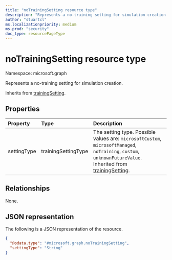 ```yaml
---
title: "noTrainingSetting resource type"
description: "Represents a no-training setting for simulation creation."
author: "stuartcl"
ms.localizationpriority: medium
ms.prod: "security"
doc_type: resourcePageType
---
```


# noTrainingSetting resource type

Namespace: microsoft.graph

Represents a no-training setting for simulation creation.

Inherits from [trainingSetting](../resources/trainingsetting.md).

## Properties

|Property|Type|Description|
|:---|:---|:---|
|settingType|trainingSettingType|The setting type. Possible values are: `microsoftCustom`, `microsoftManaged`, `noTraining`, `custom`, `unknownFutureValue`. Inherited from [trainingSetting](../resources/trainingsetting.md).|

## Relationships

None.

## JSON representation

The following is a JSON representation of the resource.
<!-- {
  "blockType": "resource",
  "@odata.type": "microsoft.graph.noTrainingSetting"
}
-->
``` json
{
  "@odata.type": "#microsoft.graph.noTrainingSetting",
  "settingType": "String"
}
```
